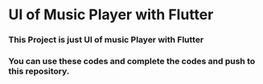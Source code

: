 <h1 aligh=center>UI of Music Player with Flutter</h1>
<h3>This Project is just UI of music Player with Flutter</h3>
<h3>You can use these codes and complete the codes and push to this repository.</h3>
